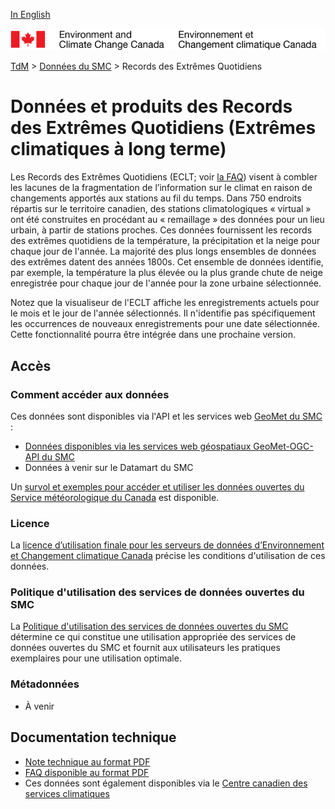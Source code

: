 [In English](readme_climateltce_en.md)

![ECCC logo](../../img_eccc-logo.png)

[TdM](../../readme_fr.md) > [Données du SMC](../readme_fr.md) > Records des Extrêmes Quotidiens

# Données et produits des Records des Extrêmes Quotidiens (Extrêmes climatiques à long terme)

Les Records des Extrêmes Quotidiens (ECLT; voir [la FAQ](https://www.canada.ca/fr/environnement-changement-climatique/services/changements-climatiques/centre-canadien-services-climatiques/afficher-telecharger/foire-questions-extremes-climatiques-long-terme.html)) visent à combler les lacunes de la fragmentation de l’information sur le climat en raison de changements apportés aux stations au fil du temps. Dans 750 endroits répartis sur le territoire canadien, des stations climatologiques « virtual » ont été construites en procédant au « remaillage » des données pour un lieu urbain, à partir de stations proches. Ces données fournissent les records des extrêmes quotidiens de la température, la précipitation et la neige pour chaque jour de l'année. La majorité des plus longs ensembles de données des extrêmes datent des années 1800s. Cet ensemble de données identifie, par exemple, la température la plus élevée ou la plus grande chute de neige enregistrée pour chaque jour de l'année pour la zone urbaine sélectionnée.
 
Notez que la visualiseur de l'ECLT affiche les enregistrements actuels pour le mois et le jour de l'année sélectionnés. Il n'identifie pas spécifiquement les occurrences de nouveaux enregistrements pour une date sélectionnée. Cette fonctionnalité pourra être intégrée dans une prochaine version.

## Accès

### Comment accéder aux données

Ces données sont disponibles via l'API et les services web [GeoMet du SMC](../../msc-geomet/readme_fr.md) :

* [Données disponibles via les services web géospatiaux GeoMet-OGC-API du SMC](https://api.weather.gc.ca/)
* Données à venir sur le Datamart du SMC

Un [survol et exemples pour accéder et utiliser les données ouvertes du Service météorologique du Canada](../../usage/readme_fr.md) est disponible.

### Licence

La [licence d’utilisation finale pour les serveurs de données d’Environnement et Changement climatique Canada](../../licence/readme_fr.md) précise les conditions d'utilisation de ces données.

### Politique d'utilisation des services de données ouvertes du SMC

La [Politique d'utilisation des services de données ouvertes du SMC](../../usage-policy/readme_fr.md) détermine ce qui constitue une utilisation appropriée des services de données ouvertes du SMC et fournit aux utilisateurs les pratiques exemplaires pour une utilisation optimale.

### Métadonnées

* À venir

## Documentation technique

* [Note technique au format PDF](https://collaboration.cmc.ec.gc.ca/cmc/cmos/public_doc/msc-data/climate_ltce/LTCE_Technical_Documentation_FR.pdf)
* [FAQ disponible au format PDF](https://collaboration.cmc.ec.gc.ca/cmc/cmos/public_doc/msc-data/climate_ltce/FAQ_LTCE_Jan_2021_FR.pdf)
* Ces données sont également disponibles via le [Centre canadien des services climatiques](https://www.canada.ca/fr/environnement-changement-climatique/services/changements-climatiques/centre-canadien-services-climatiques/a-propos.html)